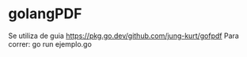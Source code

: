 # golangPDF

Se utiliza de guia https://pkg.go.dev/github.com/jung-kurt/gofpdf
Para correr: go run ejemplo.go
